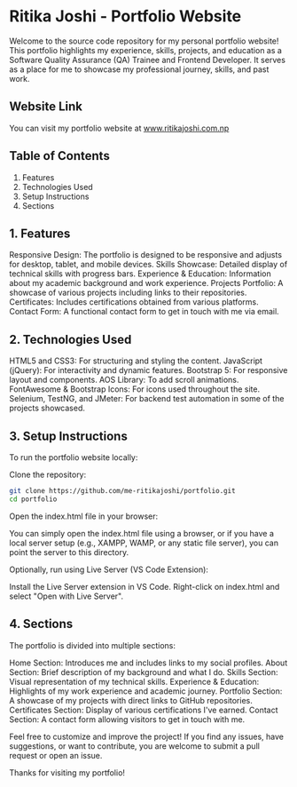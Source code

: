 # Ritika Joshi - Portfolio Website

Welcome to the source code repository for my personal portfolio website! This portfolio highlights my experience, skills, projects, and education as a Software Quality Assurance (QA) Trainee and Frontend Developer. It serves as a place for me to showcase my professional journey, skills, and past work.

## Website Link
You can visit my portfolio website at www.ritikajoshi.com.np

## Table of Contents
1. Features
2. Technologies Used
3. Setup Instructions
4. Sections


## 1. Features
Responsive Design: The portfolio is designed to be responsive and adjusts for desktop, tablet, and mobile devices.
Skills Showcase: Detailed display of technical skills with progress bars.
Experience & Education: Information about my academic background and work experience.
Projects Portfolio: A showcase of various projects including links to their repositories.
Certificates: Includes certifications obtained from various platforms.
Contact Form: A functional contact form to get in touch with me via email.

## 2. Technologies Used
HTML5 and CSS3: For structuring and styling the content.
JavaScript (jQuery): For interactivity and dynamic features.
Bootstrap 5: For responsive layout and components.
AOS Library: To add scroll animations.
FontAwesome & Bootstrap Icons: For icons used throughout the site.
Selenium, TestNG, and JMeter: For backend test automation in some of the projects showcased.

## 3. Setup Instructions
To run the portfolio website locally:

Clone the repository:
```bash
git clone https://github.com/me-ritikajoshi/portfolio.git
cd portfolio
```

Open the index.html file in your browser:

You can simply open the index.html file using a browser, or if you have a local server setup (e.g., XAMPP, WAMP, or any static file server), you can point the server to this directory.

Optionally, run using Live Server (VS Code Extension):

Install the Live Server extension in VS Code.
Right-click on index.html and select "Open with Live Server".


## 4. Sections
The portfolio is divided into multiple sections:

Home Section: Introduces me and includes links to my social profiles.
About Section: Brief description of my background and what I do.
Skills Section: Visual representation of my technical skills.
Experience & Education: Highlights of my work experience and academic journey.
Portfolio Section: A showcase of my projects with direct links to GitHub repositories.
Certificates Section: Display of various certifications I've earned.
Contact Section: A contact form allowing visitors to get in touch with me.


Feel free to customize and improve the project! If you find any issues, have suggestions, or want to contribute, you are welcome to submit a pull request or open an issue.

Thanks for visiting my portfolio!


